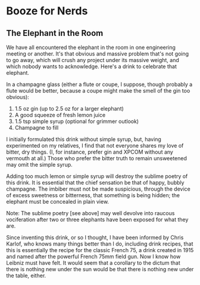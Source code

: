 Booze for Nerds
===============

The Elephant in the Room
------------------------

We have all encountered the elephant in the room in one engineering meeting or
another.  It's that obvious and massive problem that's not going to go away,
which will crush any project under its massive weight, and which nobody wants
to acknowledge.  Here's a drink to celebrate that elephant.

In a champagne glass (either a flute or coupe, I suppose, though probably a
flute would be better, because a coupe might make the smell of the gin too
obvious):

  1. 1.5 oz gin (up to 2.5 oz for a larger elephant)
  2. A good squeeze of fresh lemon juice
  3. 1.5 tsp simple syrup (optional for grimmer outlook)
  4. Champagne to fill

I initially formulated this drink without simple syrup, but, having
experimented on my relatives, I find that not everyone shares my love of
bitter, dry things.  (I, for instance, prefer gin and XPCOM without any
vermouth at all.)  Those who prefer the bitter truth to remain unsweetened may
omit the simple syrup.

Adding too much lemon or simple syrup will destroy the sublime poetry of this
drink.  It is essential that the chief sensation be that of happy, bubbly
champagne.  The imbiber must not be made suspicious, through the device of
excess sweetness or bitterness, that something is being hidden; the elephant
must be concealed in plain view.

Note: The sublime poetry [see above] may well devolve into raucous vociferation
after two or three elephants have been exposed for what they are.

Since inventing this drink, or so I thought, I have been informed by Chris
Karlof, who knows many things better than I do, including drink recipes, that
this is essentially the recipe for the classic French 75, a drink created in
1915 and named after the powerful French 75mm field gun.  Now I know how
Leibniz must have felt.  It would seem that a corollary to the dictum that
there is nothing new under the sun would be that there is nothing new under the
table, either.

